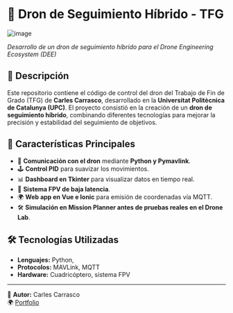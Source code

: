 # 📌 Dron de Seguimiento Híbrido - TFG

![image](https://github.com/user-attachments/assets/466be3b5-3148-43c9-8152-30bc2cabf20a)
  
*Desarrollo de un dron de seguimiento híbrido para el Drone Engineering Ecosystem (DEE)*

## 📝 Descripción
Este repositorio contiene el código de control del dron del Trabajo de Fin de Grado (TFG) de **Carles Carrasco**, desarrollado en la **Universitat Politècnica de Catalunya (UPC)**. El proyecto consistió en la creación de un **dron de seguimiento híbrido**, combinando diferentes tecnologías para mejorar la precisión y estabilidad del seguimiento de objetivos.

## 🚀 Características Principales
- 📡 **Comunicación con el dron** mediante **Python y Pymavlink**.
- 🕹 **Control PID** para suavizar los movimientos.
- 📊 **Dashboard en Tkinter** para visualizar datos en tiempo real.
- 🎥 **Sistema FPV de baja latencia**.
- 🌍 **Web app en Vue e Ionic** para emisión de coordenadas vía MQTT.
- 🛠 **Simulación en Mission Planner antes de pruebas reales en el Drone Lab**.

## 🛠 Tecnologías Utilizadas
- **Lenguajes:** Python,
- **Protocolos:** MAVLink, MQTT
- **Hardware:** Cuadricóptero, sistema FPV

---
📌 **Autor:** Carles Carrasco   
🌍 [Portfolio](https://github.com/carles2carrasco)
